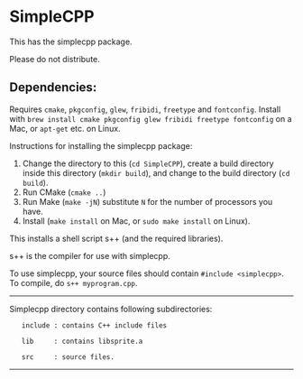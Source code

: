 SimpleCPP
=========

This has the simplecpp package.

Please do not distribute.

Dependencies:
------------

Requires `cmake`, `pkgconfig`, `glew`, `fribidi`, `freetype` and `fontconfig`. Install with `brew install cmake pkgconfig glew fribidi freetype fontconfig` on a Mac, or `apt-get` etc. on Linux.

Instructions for installing the simplecpp package:
1. Change the directory to this (`cd SimpleCPP`), create a build directory inside this directory (`mkdir build`), and change to the build directory (`cd build`).
2. Run CMake (`cmake ..`)
3. Run Make (`make -jN`) substitute `N` for the number of processors you have.
4. Install (`make install` on Mac, or `sudo make install` on Linux).

This installs a shell script s++ (and the required libraries).

s++ is the compiler for use with simplecpp.

To use simplecpp, your source files should contain
`#include <simplecpp>`. To compile, do `s++ myprogram.cpp`.

------

Simplecpp directory contains following subdirectories:

       include : contains C++ include files

       lib     : contains libsprite.a  

       src     : source files.  

-----
